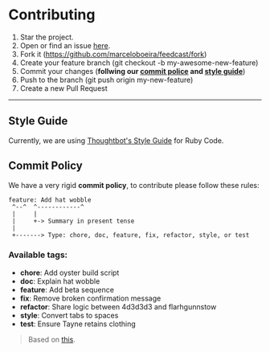 # Contributing

1. Star the project.
2. Open or find an issue [here](https://github.com/marceloboeira/feedcast/issues).
3. Fork it (https://github.com/marceloboeira/feedcast/fork)
4. Create your feature branch (git checkout -b my-awesome-new-feature)
5. Commit your changes (**follwing our [commit police](#commit-policy) and [style guide](#style-guide)**)
6. Push to the branch (git push origin my-new-feature)
7. Create a new Pull Request

---------

## Style Guide

Currently, we are using [Thoughtbot's Style Guide](https://github.com/thoughtbot/guides/blob/master/style/ruby/README.md) for Ruby Code.

## Commit Policy

We have a very rigid **commit policy**, to contribute please follow these rules:

```
feature: Add hat wobble
 ^--^  ^------------^
 |     |
 |     +-> Summary in present tense
 |
 +-------> Type: chore, doc, feature, fix, refactor, style, or test
```

### Available tags:

 * **chore**: Add oyster build script
 * **doc**: Explain hat wobble
 * **feature**: Add beta sequence
 * **fix**: Remove broken confirmation message
 * **refactor**: Share logic between 4d3d3d3 and flarhgunnstow
 * **style**: Convert tabs to spaces
 * **test**: Ensure Tayne retains clothing

> Based on [this](http://seesparkbox.com/foundry/semantic_commit_messages).
